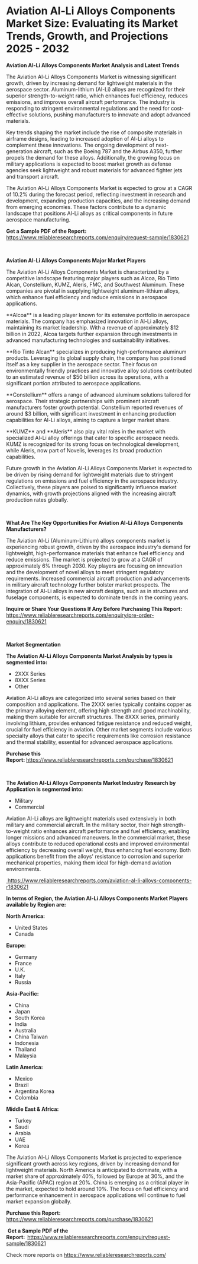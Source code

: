<p><h1>Aviation Al-Li Alloys Components Market Size: Evaluating its Market Trends, Growth, and Projections 2025 - 2032</h1></p><p><strong>Aviation Al-Li Alloys Components Market Analysis and Latest Trends</strong></p>
<p><p>The Aviation Al-Li Alloys Components Market is witnessing significant growth, driven by increasing demand for lightweight materials in the aerospace sector. Aluminum-lithium (Al-Li) alloys are recognized for their superior strength-to-weight ratio, which enhances fuel efficiency, reduces emissions, and improves overall aircraft performance. The industry is responding to stringent environmental regulations and the need for cost-effective solutions, pushing manufacturers to innovate and adopt advanced materials.</p><p>Key trends shaping the market include the rise of composite materials in airframe designs, leading to increased adoption of Al-Li alloys to complement these innovations. The ongoing development of next-generation aircraft, such as the Boeing 787 and the Airbus A350, further propels the demand for these alloys. Additionally, the growing focus on military applications is expected to boost market growth as defense agencies seek lightweight and robust materials for advanced fighter jets and transport aircraft.</p><p>The Aviation Al-Li Alloys Components Market is expected to grow at a CAGR of 10.2% during the forecast period, reflecting investment in research and development, expanding production capacities, and the increasing demand from emerging economies. These factors contribute to a dynamic landscape that positions Al-Li alloys as critical components in future aerospace manufacturing.</p></p>
<p><strong>Get a Sample PDF of the Report:&nbsp;</strong> <a href="https://www.reliableresearchreports.com/enquiry/request-sample/1830621?utm_campaign=2102&utm_medium=2&utm_source=Github&utm_content=ia&utm_term=03022025&utm_id=aviation-al-li-alloys-components">https://www.reliableresearchreports.com/enquiry/request-sample/1830621</a></p>
<p>&nbsp;</p>
<p><strong>Aviation Al-Li Alloys Components Major Market Players</strong></p>
<p><p>The Aviation Al-Li Alloys Components Market is characterized by a competitive landscape featuring major players such as Alcoa, Rio Tinto Alcan, Constellium, KUMZ, Aleris, FMC, and Southwest Aluminum. These companies are pivotal in supplying lightweight aluminum-lithium alloys, which enhance fuel efficiency and reduce emissions in aerospace applications.</p><p>**Alcoa** is a leading player known for its extensive portfolio in aerospace materials. The company has emphasized innovation in Al-Li alloys, maintaining its market leadership. With a revenue of approximately $12 billion in 2022, Alcoa targets further expansion through investments in advanced manufacturing technologies and sustainability initiatives.</p><p>**Rio Tinto Alcan** specializes in producing high-performance aluminum products. Leveraging its global supply chain, the company has positioned itself as a key supplier in the aerospace sector. Their focus on environmentally friendly practices and innovative alloy solutions contributed to an estimated revenue of $50 billion across its operations, with a significant portion attributed to aerospace applications.</p><p>**Constellium** offers a range of advanced aluminum solutions tailored for aerospace. Their strategic partnerships with prominent aircraft manufacturers foster growth potential. Constellium reported revenues of around $3 billion, with significant investment in enhancing production capabilities for Al-Li alloys, aiming to capture a larger market share.</p><p>**KUMZ** and **Aleris** also play vital roles in the market with specialized Al-Li alloy offerings that cater to specific aerospace needs. KUMZ is recognized for its strong focus on technological development, while Aleris, now part of Novelis, leverages its broad production capabilities.</p><p>Future growth in the Aviation Al-Li Alloys Components Market is expected to be driven by rising demand for lightweight materials due to stringent regulations on emissions and fuel efficiency in the aerospace industry. Collectively, these players are poised to significantly influence market dynamics, with growth projections aligned with the increasing aircraft production rates globally.</p></p>
<p>&nbsp;</p>
<p><strong>What Are The Key Opportunities For Aviation Al-Li Alloys Components Manufacturers?</strong></p>
<p><p>The Aviation Al-Li (Aluminum-Lithium) alloys components market is experiencing robust growth, driven by the aerospace industry's demand for lightweight, high-performance materials that enhance fuel efficiency and reduce emissions. The market is projected to grow at a CAGR of approximately 6% through 2030. Key players are focusing on innovation and the development of novel alloys to meet stringent regulatory requirements. Increased commercial aircraft production and advancements in military aircraft technology further bolster market prospects. The integration of Al-Li alloys in new aircraft designs, such as in structures and fuselage components, is expected to dominate trends in the coming years.</p></p>
<p><strong>Inquire or Share Your Questions If Any Before Purchasing This Report:</strong> <a href="https://www.reliableresearchreports.com/enquiry/pre-order-enquiry/1830621?utm_campaign=2102&utm_medium=2&utm_source=Github&utm_content=ia&utm_term=03022025&utm_id=aviation-al-li-alloys-components">https://www.reliableresearchreports.com/enquiry/pre-order-enquiry/1830621</a></p>
<p>&nbsp;</p>
<p><strong>Market Segmentation</strong></p>
<p><strong>The Aviation Al-Li Alloys Components Market Analysis by types is segmented into:</strong></p>
<p><ul><li>2XXX Series</li><li>8XXX Series</li><li>Other</li></ul></p>
<p><p>Aviation Al-Li alloys are categorized into several series based on their composition and applications. The 2XXX series typically contains copper as the primary alloying element, offering high strength and good machinability, making them suitable for aircraft structures. The 8XXX series, primarily involving lithium, provides enhanced fatigue resistance and reduced weight, crucial for fuel efficiency in aviation. Other market segments include various specialty alloys that cater to specific requirements like corrosion resistance and thermal stability, essential for advanced aerospace applications.</p></p>
<p><strong>Purchase this Report:&nbsp;</strong><a href="https://www.reliableresearchreports.com/purchase/1830621?utm_campaign=2102&utm_medium=2&utm_source=Github&utm_content=ia&utm_term=03022025&utm_id=aviation-al-li-alloys-components">https://www.reliableresearchreports.com/purchase/1830621</a></p>
<p>&nbsp;</p>
<p><strong>The Aviation Al-Li Alloys Components Market Industry Research by Application is segmented into:</strong></p>
<p><ul><li>Military</li><li>Commercial</li></ul></p>
<p><p>Aviation Al-Li alloys are lightweight materials used extensively in both military and commercial aircraft. In the military sector, their high strength-to-weight ratio enhances aircraft performance and fuel efficiency, enabling longer missions and advanced maneuvers. In the commercial market, these alloys contribute to reduced operational costs and improved environmental efficiency by decreasing overall weight, thus enhancing fuel economy. Both applications benefit from the alloys' resistance to corrosion and superior mechanical properties, making them ideal for high-demand aviation environments.</p></p>
<p><a href="https://www.reliableresearchreports.com/aviation-al-li-alloys-components-r1830621?utm_campaign=2102&utm_medium=2&utm_source=Github&utm_content=ia&utm_term=03022025&utm_id=aviation-al-li-alloys-components">&nbsp;https://www.reliableresearchreports.com/aviation-al-li-alloys-components-r1830621</a></p>
<p><strong>In terms of Region, the Aviation Al-Li Alloys Components Market Players available by Region are:</strong></p>
<p>
    <p> <strong> North America: </strong>
        <ul>
            <li>United States</li>
            <li>Canada</li>
        </ul>
        </p> 
    <p> <strong> Europe: </strong>
        <ul>
            <li>Germany</li>
            <li>France</li>
            <li>U.K.</li>
            <li>Italy</li>
            <li>Russia</li>
        </ul>
        </p> 
    <p> <strong> Asia-Pacific: </strong>
        <ul>
            <li>China</li>
            <li>Japan</li>
            <li>South Korea</li>
            <li>India</li>
            <li>Australia</li>
            <li>China Taiwan</li>
            <li>Indonesia</li>
            <li>Thailand</li>
            <li>Malaysia</li>
        </ul>
        </p> 
    <p> <strong> Latin America: </strong>
        <ul>
            <li>Mexico</li>
            <li>Brazil</li>
            <li>Argentina Korea</li>
            <li>Colombia</li>
        </ul>
        </p> 
    <p> <strong> Middle East & Africa: </strong>
        <ul>
            <li>Turkey</li>
            <li>Saudi</li>
            <li>Arabia</li>
            <li>UAE</li>
            <li>Korea</li>
        </ul>
    </p>
    </p>
<p><p>The Aviation Al-Li Alloys Components Market is projected to experience significant growth across key regions, driven by increasing demand for lightweight materials. North America is anticipated to dominate, with a market share of approximately 40%, followed by Europe at 30%, and the Asia-Pacific (APAC) region at 20%. China is emerging as a critical player in the market, expected to hold around 10%. The focus on fuel efficiency and performance enhancement in aerospace applications will continue to fuel market expansion globally.</p></p>
<p><strong>Purchase this Report: </strong><a href="https://www.reliableresearchreports.com/purchase/1830621?utm_campaign=2102&utm_medium=2&utm_source=Github&utm_content=ia&utm_term=03022025&utm_id=aviation-al-li-alloys-components">https://www.reliableresearchreports.com/purchase/1830621</a></p>
<p>&nbsp;<strong>Get a Sample PDF of the Report:&nbsp;&nbsp;</strong><a href="https://www.reliableresearchreports.com/enquiry/request-sample/1830621?utm_campaign=2102&utm_medium=2&utm_source=Github&utm_content=ia&utm_term=03022025&utm_id=aviation-al-li-alloys-components">https://www.reliableresearchreports.com/enquiry/request-sample/1830621</a></p>
<p><strong></strong></p>
<p>Check more reports on <a href="https://www.reliableresearchreports.com/?utm_campaign=2102&utm_medium=2&utm_source=Github&utm_content=ia&utm_term=03022025&utm_id=aviation-al-li-alloys-components">https://www.reliableresearchreports.com/</a></p>